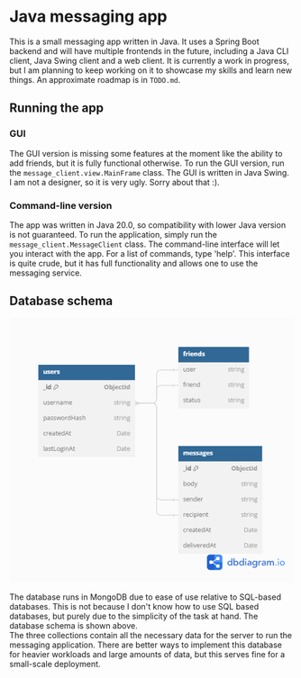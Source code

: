 # Java messaging app

This is a small messaging app written in Java. It uses a Spring Boot backend and will have multiple frontends in the future, including a Java CLI client, Java Swing client and a web client.
It is currently a work in progress, but I am planning to keep working on it to showcase my skills and learn new things. An approximate roadmap is in ```TODO.md```. 

## Running the app

### GUI
The GUI version is missing some features at the moment like the ability to add friends, but it is fully functional otherwise. To run the GUI version, run the ```message_client.view.MainFrame``` class. The GUI is written in Java Swing. I am not a designer, so it is very ugly. Sorry about that :). 

### Command-line version
The app was written in Java 20.0, so compatibility with lower Java version is not guaranteed. To run the application, simply run the ```message_client.MessageClient``` class. The command-line interface will let you interact with the app. For a list of commands, type 'help'. 
This interface is quite crude, but it has full functionality and allows one to use the messaging service. 

## Database schema
![Database schema](db_diagram.png)

The database runs in MongoDB due to ease of use relative to SQL-based databases. This is not because I don't know how to use SQL based databases, but purely due to the simplicity of the task at hand. The database schema is shown above.  
The three collections contain all the necessary data for the server to run the messaging application. There are better ways to implement this database for heavier workloads and large amounts of data, but this serves fine for a small-scale deployment. 
